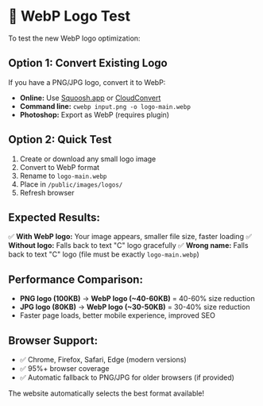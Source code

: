 # 🚀 WebP Logo Test

To test the new WebP logo optimization:

## Option 1: Convert Existing Logo
If you have a PNG/JPG logo, convert it to WebP:
- **Online:** Use [Squoosh.app](https://squoosh.app) or [CloudConvert](https://cloudconvert.com)
- **Command line:** `cwebp input.png -o logo-main.webp`
- **Photoshop:** Export as WebP (requires plugin)

## Option 2: Quick Test
1. Create or download any small logo image
2. Convert to WebP format 
3. Rename to `logo-main.webp`
4. Place in `/public/images/logos/`
5. Refresh browser

## Expected Results:
✅ **With WebP logo:** Your image appears, smaller file size, faster loading
✅ **Without logo:** Falls back to text "C" logo gracefully
✅ **Wrong name:** Falls back to text "C" logo (file must be exactly `logo-main.webp`)

## Performance Comparison:
- **PNG logo (100KB)** → **WebP logo (~40-60KB)** = 40-60% size reduction
- **JPG logo (80KB)** → **WebP logo (~30-50KB)** = 30-40% size reduction
- Faster page loads, better mobile experience, improved SEO

## Browser Support:
- ✅ Chrome, Firefox, Safari, Edge (modern versions)
- ✅ 95%+ browser coverage
- ✅ Automatic fallback to PNG/JPG for older browsers (if provided)

The website automatically selects the best format available!
